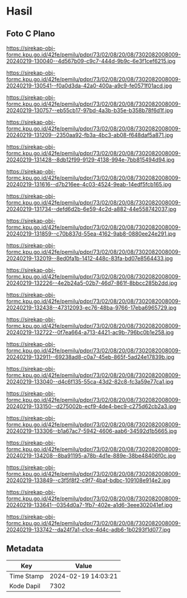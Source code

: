 # Hasil

## Foto C Plano

https://sirekap-obj-formc.kpu.go.id/42fe/pemilu/pdpr/73/02/08/20/08/7302082008009-20240219-130040--4d567b09-c9c7-444d-9b9c-6e3f1cef6215.jpg

https://sirekap-obj-formc.kpu.go.id/42fe/pemilu/pdpr/73/02/08/20/08/7302082008009-20240219-130541--f0a0d3da-42a0-400a-a9c9-fe0571f01acd.jpg

https://sirekap-obj-formc.kpu.go.id/42fe/pemilu/pdpr/73/02/08/20/08/7302082008009-20240219-130757--eb55cb17-97bd-4a3b-b35e-b358b78f6d1f.jpg

https://sirekap-obj-formc.kpu.go.id/42fe/pemilu/pdpr/73/02/08/20/08/7302082008009-20240219-131209--2350aa92-fb3a-4bc3-ab08-f648daf5a871.jpg

https://sirekap-obj-formc.kpu.go.id/42fe/pemilu/pdpr/73/02/08/20/08/7302082008009-20240219-131428--8db12f99-9129-4138-994e-7bb815494d94.jpg

https://sirekap-obj-formc.kpu.go.id/42fe/pemilu/pdpr/73/02/08/20/08/7302082008009-20240219-131616--d7b216ee-4c03-4524-9eab-14edf5fcb165.jpg

https://sirekap-obj-formc.kpu.go.id/42fe/pemilu/pdpr/73/02/08/20/08/7302082008009-20240219-131734--defd6d2b-6e59-4c2d-a882-44e558742037.jpg

https://sirekap-obj-formc.kpu.go.id/42fe/pemilu/pdpr/73/02/08/20/08/7302082008009-20240219-131859--c70b837d-55ea-4162-9ab8-0880ee24e291.jpg

https://sirekap-obj-formc.kpu.go.id/42fe/pemilu/pdpr/73/02/08/20/08/7302082008009-20240219-132019--8ed0fa1b-1412-448c-83fa-bd07e8564433.jpg

https://sirekap-obj-formc.kpu.go.id/42fe/pemilu/pdpr/73/02/08/20/08/7302082008009-20240219-132226--4e2b24a5-02b7-46d7-861f-8bbcc285b2dd.jpg

https://sirekap-obj-formc.kpu.go.id/42fe/pemilu/pdpr/73/02/08/20/08/7302082008009-20240219-132438--47312093-ec76-48ba-9766-17eba6965729.jpg

https://sirekap-obj-formc.kpu.go.id/42fe/pemilu/pdpr/73/02/08/20/08/7302082008009-20240219-132722--0f7ea664-a713-4421-ac9b-796bc0b1e258.jpg

https://sirekap-obj-formc.kpu.go.id/42fe/pemilu/pdpr/73/02/08/20/08/7302082008009-20240219-132911--69238ad8-c0a7-45eb-865f-5ad24e17839b.jpg

https://sirekap-obj-formc.kpu.go.id/42fe/pemilu/pdpr/73/02/08/20/08/7302082008009-20240219-133040--d4c6f135-55ca-43d2-82c8-fc3a59e77ca1.jpg

https://sirekap-obj-formc.kpu.go.id/42fe/pemilu/pdpr/73/02/08/20/08/7302082008009-20240219-133150--d275002b-ecf9-4de4-bec9-c275d62cb2a3.jpg

https://sirekap-obj-formc.kpu.go.id/42fe/pemilu/pdpr/73/02/08/20/08/7302082008009-20240219-133306--b1a67ac7-5942-4606-aab6-34592d1b5665.jpg

https://sirekap-obj-formc.kpu.go.id/42fe/pemilu/pdpr/73/02/08/20/08/7302082008009-20240219-134208--8ba91195-a78b-4d1e-889e-38be48406f0c.jpg

https://sirekap-obj-formc.kpu.go.id/42fe/pemilu/pdpr/73/02/08/20/08/7302082008009-20240219-133849--c3f5f8f2-c9f7-4baf-bdbc-109108e914e2.jpg

https://sirekap-obj-formc.kpu.go.id/42fe/pemilu/pdpr/73/02/08/20/08/7302082008009-20240219-133641--0354d0a7-1fb7-402e-a1d6-3eee302041ef.jpg

https://sirekap-obj-formc.kpu.go.id/42fe/pemilu/pdpr/73/02/08/20/08/7302082008009-20240219-133742--da24f7a1-c1ce-4d4c-adb6-1b0293f1d077.jpg


## Metadata

| Key        | Value               |
| ---------- | ------------------- |
| Time Stamp | 2024-02-19 14:03:21 |
| Kode Dapil | 7302                |



